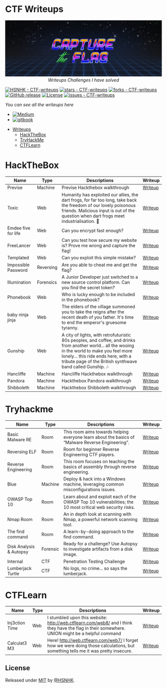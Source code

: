 # CTF Writeups
<p align="center">
<img src="resources/images/logo.jpg">
<br>
<i>Writeups Challenges I have solved</i>

[![HSNHK - CTF-writeups](https://img.shields.io/static/v1?label=HSNHK&message=CTF-writeups&color=blue&logo=github)](https://github.com/HSNHK/CTF-writeups)
[![stars - CTF-writeups](https://img.shields.io/github/stars/HSNHK/CTF-writeups?style=social)](https://github.com/HSNHK/CTF-writeups)
[![forks - CTF-writeups](https://img.shields.io/github/forks/HSNHK/CTF-writeups?style=social)](https://github.com/HSNHK/CTF-writeups) [![GitHub release](https://img.shields.io/github/release/HSNHK/CTF-writeups?include_prereleases=&sort=semver)](https://github.com/HSNHK/CTF-writeups/releases/)
[![License](https://img.shields.io/badge/License-MIT-blue)](#license)
[![issues - CTF-writeups](https://img.shields.io/github/issues/HSNHK/CTF-writeups)](https://github.com/HSNHK/CTF-writeups/issues)

</p>

<i>You can see all the writeups here</i>
- <a href="https://hsnhk.medium.com/"><img title="Medium" src="https://img.shields.io/badge/Medium-12100E?style=for-the-badge&logo=medium&logoColor=white"/></a>
- <a href="https://hsnhk.gitbook.io/ctf-writeups/"><img title="gitbook" src="https://img.shields.io/badge/GitBook-7B36ED?style=for-the-badge&logo=gitbook&logoColor=white"/></a>

* [Writeups](https://github.com/HSNHK/CTF-writeups)
    * [HackTheBox](#hackthebox)
    * [TryHackMe](#tryhackme)
    * [CTFLearn](#ctflearn)

# HackTheBox
| Name  | Type | Descriptions | Writeup | 
| ----- | ---- | ------------ | ------- |
| Previse | Machine | Previse Hackthebox walkthrough | [Writeup](HackTheBox/machines/Previse) |
| Toxic | Web | Humanity has exploited our allies, the dart frogs, for far too long, take back the freedom of our lovely poisonous friends. Malicious input is out of the question when dart frogs meet industrialisation. 🐸 | [Writeup](HackTheBox/challenges/web/Toxic) | 
| Emdee five for life | Web | Can you encrypt fast enough? | [Writeup](HackTheBox/challenges/web/Emdee-five-for-life) |
| FreeLancer | Web | Can you test how secure my website is? Prove me wrong and capture the flag! | [Writeup](HackTheBox/challenges/web/FreeLancer) |
| Templated | Web | Can you exploit this simple mistake? | [Writeup](HackTheBox/challenges/web/Templated) |
| Impossible Password | Reversing | Are you able to cheat me and get the flag? | [Writeup](HackTheBox/challenges/reversing/Impossible-Password) |
| Illumination | Forensics | A Junior Developer just switched to a new source control platform. Can you find the secret token? | [Writeup](HackTheBox/challenges/forensics/Illumination) |
| Phonebook | Web | Who is lucky enough to be included in the phonebook? | [Writeup](HackTheBox/challenges/web/Phonebook) |
| baby ninja jinja | Web | The elders of the village summoned you to take the reigns after the recent death of you father. It's time to end the emperor's gruesome tyranny. | [Writeup](HackTheBox/challenges/web/baby-ninja-jinja) |
| Gunship | Web | A city of lights, with retrofuturistic 80s peoples, and coffee, and drinks from another world... all the wooing in the world to make you feel more lonely... this ride ends here, with a tribute page of the British synthwave band called Gunship. 🎶 | [Writeup](HackTheBox/challenges/web/Gunship) |
| Hancliffe | Machine | Hancliffe Hackthebox walkthrough | [Writeup](https://hsnhk.medium.com/hackthebox-hancliffe-ff2aa3da1e3f) |
| Pandora  | Machine | Hackthebox Pandora walkthrough | [Writeup](https://hsnhk.medium.com/hackthebox-pandora-6831fa77ea29) |
| Shibboleth | Machine | Hackthebox Shibboleth walkthrough | [Writeup](https://hsnhk.medium.com/hackthebox-shibboleth-7852609c8932) |
# Tryhackme
| Name  | Type | Descriptions | Writeup | 
| ----- | ---- | ------------ | ------- |
| Basic Malware RE | Room | This room aims towards helping everyone learn about the basics of “Malware Reverse Engineering”. | [Writeup](https://hsnhk.medium.com/tryhackme-basic-malware-re-bfcd518fd314) |
| Reversing ELF | Room | Room for beginner Reverse Engineering CTF players. | [Writeup](https://hsnhk.medium.com/tryhackme-reversing-elf-60ab96969e41) |
| Reverse Engineering | Room | This room focuses on teaching the basics of assembly through reverse engineering. | [Writeup](https://hsnhk.medium.com/tryhackme-reverse-engineering-9cd408849f13) |
| Blue | Machine | Deploy & hack into a Windows machine, leveraging common misconfigurations issues. | [Writeup](https://hsnhk.medium.com/tryhackme-blue-1ccfae7c2e8a) |
| OWASP Top 10 | Room | Learn about and exploit each of the OWASP Top 10 vulnerabilities; the 10 most critical web security risks. | [Writeup](https://hsnhk.medium.com/tryhackme-owasp-top-10-e2b342c4f9f8) |
| Nmap Room | Room |  An in depth look at scanning with Nmap, a powerful network scanning tool. | [Writeup](https://hsnhk.medium.com/tryhackme-nmap-room-9db134d5c8cc) |
| The find command | Room | A learn-by-doing approach to the find command. | [Writeup](https://hsnhk.medium.com/tryhackme-the-find-command-d64026d89c3) |
| Disk Analysis & Autopsy | Forensic | Ready for a challenge? Use Autopsy to investigate artifacts from a disk image. | [Writeup](https://hsnhk.medium.com/tryhackme-disk-analysis-autopsy-f967c64feaf1) |
| Internal | CTF | Penetration Testing Challenge | [Writeup](https://hsnhk.medium.com/tryhackme-internal-a64eed0b1562) |
| Lumberjack Turtle | CTF | No logs, no crime... so says the lumberjack. | [Writeup](https://hsnhk.medium.com/tryhackme-lumberjack-turtle-db006d0a589e) |

# CTFLearn
| Name  | Type | Descriptions | Writeup | 
| ----- | ---- | ------------ | ------- |
| Inj3ction Time | Web | I stumbled upon this website: http://web.ctflearn.com/web8/ and I think they have the flag in their somewhere. UNION might be a helpful command | [Writeup](CTFlearn/web/Inj3ction-Time) |
| Calculat3 M3  | Web | Here! http://web.ctflearn.com/web7/ I forget how we were doing those calculations, but something tells me it was pretty insecure. | [Writeup](CTFlearn/web/Calculat3-M3) |

## License

Released under [MIT](/LICENSE) by [@HSNHK](https://github.com/HSNHK).
